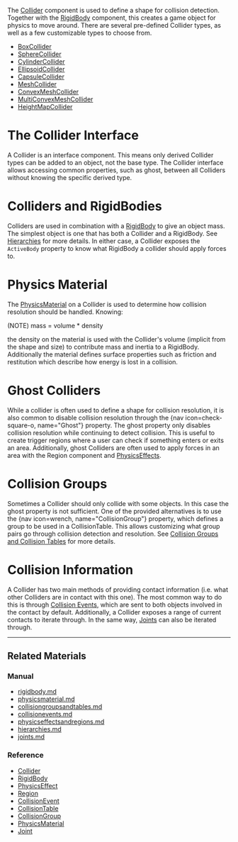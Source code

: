 The [Collider](https://github.com/ZilchEngine/ZilchDocs/blob/master/code_reference/class_reference/collider.md) component is used to define a shape for collision detection. Together with the [RigidBody](https://github.com/ZilchEngine/ZilchDocs/blob/master/zilch_editor_documentation/zilchmanual/physics/rigidbody.md) component, this creates a game object for physics to move around. There are several pre-defined Collider types, as well as a few customizable types to choose from.
 - [BoxCollider](https://github.com/ZilchEngine/ZilchDocs/blob/master/zilch_editor_documentation/zilchmanual/physics/colliders/boxcollider.md)
 - [SphereCollider](https://github.com/ZilchEngine/ZilchDocs/blob/master/zilch_editor_documentation/zilchmanual/physics/colliders/spherecollider.md)
 - [CylinderCollider](https://github.com/ZilchEngine/ZilchDocs/blob/master/zilch_editor_documentation/zilchmanual/physics/colliders/cylindercollider.md)
 - [EllipsoidCollider](https://github.com/ZilchEngine/ZilchDocs/blob/master/zilch_editor_documentation/zilchmanual/physics/colliders/ellipsoidcollider.md)
 - [CapsuleCollider](https://github.com/ZilchEngine/ZilchDocs/blob/master/zilch_editor_documentation/zilchmanual/physics/colliders/capsulecollider.md)
 - [MeshCollider](https://github.com/ZilchEngine/ZilchDocs/blob/master/zilch_editor_documentation/zilchmanual/physics/colliders/meshcollider.md)
 - [ConvexMeshCollider](https://github.com/ZilchEngine/ZilchDocs/blob/master/zilch_editor_documentation/zilchmanual/physics/colliders/convexmeshcollider.md)
 - [MultiConvexMeshCollider](https://github.com/ZilchEngine/ZilchDocs/blob/master/zilch_editor_documentation/zilchmanual/physics/colliders/multiconvexmeshcollider.md)
 - [HeightMapCollider](https://github.com/ZilchEngine/ZilchDocs/blob/master/zilch_editor_documentation/zilchmanual/physics/colliders/heightmapcollider.md)

 #  The Collider Interface
A Collider is an interface component. This means only derived Collider types can be added to an object, not the base type. The Collider interface allows accessing common properties, such as ghost, between all Colliders without knowing the specific derived type.

 #  Colliders and RigidBodies
Colliders are used in combination with a [RigidBody](https://github.com/ZilchEngine/ZilchDocs/blob/master/zilch_editor_documentation/zilchmanual/physics/rigidbody.md) to give an object mass. The simplest object is one that has both a Collider and a RigidBody. See [Hierarchies](https://github.com/ZilchEngine/ZilchDocs/blob/master/zilch_editor_documentation/zilchmanual/physics/hierarchies.md) for more details. In either case, a Collider exposes the `ActiveBody` property to know what RigidBody a collider should apply forces to.

 #  Physics Material
The [PhysicsMaterial](https://github.com/ZilchEngine/ZilchDocs/blob/master/zilch_editor_documentation/zilchmanual/physics/physicsmaterial.md) on a Collider is used to determine how collision resolution should be handled. Knowing: 

(NOTE) mass = volume * density

the density on the material is used with the Collider's volume (implicit from the shape and size) to contribute mass and inertia to a RigidBody. Additionally the material defines surface properties such as friction and restitution which describe how energy is lost in a collision.

 #  Ghost Colliders
While a collider is often used to define a shape for collision resolution, it is also common to disable collision resolution through the {nav icon=check-square-o, name="Ghost"} property. The ghost property only disables collision resolution while continuing to detect collision. This is useful to create trigger regions where a user can check if something enters or exits an area. Additionally, ghost Colliders are often used to apply forces in an area with the Region component and [PhysicsEffects](https://github.com/ZilchEngine/ZilchDocs/blob/master/zilch_editor_documentation/zilchmanual/physics/physicseffectsandregions.md).

 #  Collision Groups
Sometimes a Collider should only collide with some objects. In this case the ghost property is not sufficient. One of the provided alternatives is to use the {nav icon=wrench, name="CollisionGroup"} property, which defines a group to be used in a CollisionTable. This allows customizing what group pairs go through collision detection and resolution. See [Collision Groups and Collision Tables](https://github.com/ZilchEngine/ZilchDocs/blob/master/zilch_editor_documentation/zilchmanual/physics/collisionoverview/collisiongroupsandtables.md) for more details.

 #  Collision Information
A Collider has two main methods of providing contact information (i.e. what other Colliders are in contact with this one). The most common way to do this is through [Collision Events](https://github.com/ZilchEngine/ZilchDocs/blob/master/zilch_editor_documentation/zilchmanual/physics/collisionoverview/collisionevents.md), which are sent to both objects involved in the contact by default. Additionally, a Collider exposes a range of current contacts to iterate through. In the same way, [Joints](https://github.com/ZilchEngine/ZilchDocs/blob/master/zilch_editor_documentation/zilchmanual/physics/joints.md) can also be iterated through.

---

 ##  Related Materials
 ###  Manual
 - [rigidbody.md](https://github.com/ZilchEngine/ZilchDocs/blob/master/zilch_editor_documentation/zilchmanual/physics/rigidbody.md)
 - [physicsmaterial.md](https://github.com/ZilchEngine/ZilchDocs/blob/master/zilch_editor_documentation/zilchmanual/physics/physicsmaterial.md)
 - [collisiongroupsandtables.md](https://github.com/ZilchEngine/ZilchDocs/blob/master/zilch_editor_documentation/zilchmanual/physics/collisionoverview/collisiongroupsandtables.md)
 - [collisionevents.md](https://github.com/ZilchEngine/ZilchDocs/blob/master/zilch_editor_documentation/zilchmanual/physics/collisionoverview/collisionevents.md)
 - [physicseffectsandregions.md](https://github.com/ZilchEngine/ZilchDocs/blob/master/zilch_editor_documentation/zilchmanual/physics/physicseffectsandregions.md)
 - [hierarchies.md](https://github.com/ZilchEngine/ZilchDocs/blob/master/zilch_editor_documentation/zilchmanual/physics/hierarchies.md)
 - [joints.md](https://github.com/ZilchEngine/ZilchDocs/blob/master/zilch_editor_documentation/zilchmanual/physics/joints.md)

 ###  Reference
 - [Collider](https://github.com/ZilchEngine/ZilchDocs/blob/master/code_reference/class_reference/collider.md)
 - [RigidBody](https://github.com/ZilchEngine/ZilchDocs/blob/master/code_reference/class_reference/rigidbody.md)
 - [PhysicsEffect](https://github.com/ZilchEngine/ZilchDocs/blob/master/code_reference/class_reference/physicseffect.md)
 - [Region](https://github.com/ZilchEngine/ZilchDocs/blob/master/code_reference/class_reference/region.md)
 - [CollisionEvent](https://github.com/ZilchEngine/ZilchDocs/blob/master/code_reference/class_reference/collisionevent.md)
 - [CollisionTable](https://github.com/ZilchEngine/ZilchDocs/blob/master/code_reference/class_reference/collisiontable.md)
 - [CollisionGroup](https://github.com/ZilchEngine/ZilchDocs/blob/master/code_reference/class_reference/collisiongroup.md)
 - [PhysicsMaterial](https://github.com/ZilchEngine/ZilchDocs/blob/master/code_reference/class_reference/physicsmaterial.md)
 - [Joint](https://github.com/ZilchEngine/ZilchDocs/blob/master/code_reference/class_reference/joint.md)
 

 